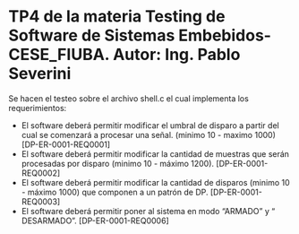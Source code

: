 # TP4 de la materia Testing de Software de Sistemas Embebidos-CESE_FIUBA. Autor: Ing. Pablo Severini

Se hacen el testeo sobre el archivo shell.c el cual implementa los requerimientos:

- El software deberá permitir modificar el umbral de disparo a partir del cual se comenzará a procesar una señal. (minimo 10 - maximo 1000) [DP-ER-0001-REQ0001]
- El software deberá permitir modificar la cantidad de muestras que serán procesadas por disparo (minimo 10 - máximo 1200). [DP-ER-0001-REQ0002]
- El software deberá permitir modificar la cantidad de disparos (minimo 10 - máximo 1000) que componen a un patrón de DP. [DP-ER-0001-REQ0003]
- El software deberá permitir poner al sistema en modo “ARMADO” y “ DESARMADO”. [DP-ER-0001-REQ0006]
